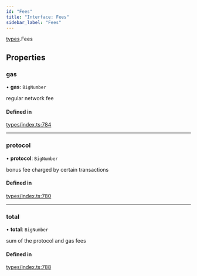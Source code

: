```yaml
---
id: "Fees"
title: "Interface: Fees"
sidebar_label: "Fees"
---
```


[types](../../../modules/Types/Types.md).Fees

## Properties

### gas

• **gas**: `BigNumber`

regular network fee

#### Defined in

[types/index.ts:784](https://github.com/PolymeshAssociation/polymesh-sdk/blob/b6f9fb883/src/types/index.ts#L784)

___

### protocol

• **protocol**: `BigNumber`

bonus fee charged by certain transactions

#### Defined in

[types/index.ts:780](https://github.com/PolymeshAssociation/polymesh-sdk/blob/b6f9fb883/src/types/index.ts#L780)

___

### total

• **total**: `BigNumber`

sum of the protocol and gas fees

#### Defined in

[types/index.ts:788](https://github.com/PolymeshAssociation/polymesh-sdk/blob/b6f9fb883/src/types/index.ts#L788)
